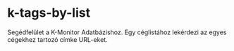# k-tags-by-list

Segédfelület a K-Monitor Adatbázishoz. Egy céglistához lekérdezi az egyes cégekhez tartozó címke URL-eket.